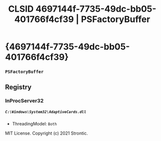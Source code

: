﻿---
title: "CLSID 4697144f-7735-49dc-bb05-401766f4cf39 | PSFactoryBuffer"
excerpt: What is COM-Object CLSID 4697144f-7735-49dc-bb05-401766f4cf39?
---

# {4697144f-7735-49dc-bb05-401766f4cf39}

### `PSFactoryBuffer`

## Registry


### InProcServer32

##### `C:\Windows\System32\AdaptiveCards.dll`
* ThreadingModel: `Both`

MIT License. Copyright (c) 2021 Strontic.


